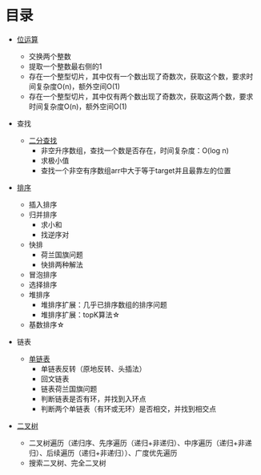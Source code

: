 
# 目录

- [位运算](https://github.com/SecurityNeo/hello-algorithm/blob/master/bitOperation.go)
  - 交换两个整数
  - 提取一个整数最右侧的1
  - 存在一个整型切片，其中仅有一个数出现了奇数次，获取这个数，要求时间复杂度O(n)，额外空间O(1)
  - 存在一个整型切片，其中仅有两个数出现了奇数次，获取这两个数，要求时间复杂度O(n)，额外空间O(1)

- 查找
  - [二分查找](https://github.com/SecurityNeo/hello-algorithm/blob/master/binarySearch.go)
    - 非空升序数组，查找一个数是否存在，时间复杂度：O(log n)
    - 求极小值
    - 查找一个非空有序数组arr中大于等于target并且最靠左的位置

- [排序](https://github.com/SecurityNeo/hello-algorithm/blob/master/sort.go)
  - 插入排序
  - 归并排序
    - 求小和
    - 找逆序对
  - 快排
    - 荷兰国旗问题
    - 快排两种解法
  - 冒泡排序
  - 选择排序
  - 堆排序
    - 堆排序扩展：几乎已排序数组的排序问题
    - 堆排序扩展：topK算法☆
  - 基数排序☆

- 链表
  - [单链表](https://github.com/SecurityNeo/hello-algorithm/blob/master/link.go)
    - 单链表反转（原地反转、头插法）
    - 回文链表
    - 链表荷兰国旗问题
    - 判断链表是否有环，并找到入环点
    - 判断两个单链表（有环或无环）是否相交，并找到相交点
- [二叉树](https://github.com/SecurityNeo/hello-algorithm/blob/master/binaryTree.go)
  - 二叉树遍历（递归序、先序遍历（递归+非递归）、中序遍历（递归+非递归）、后续遍历（递归+非递归））、广度优先遍历
  - 搜索二叉树、完全二叉树